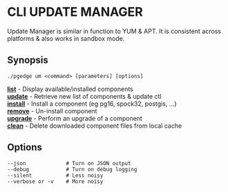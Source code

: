 # CLI UPDATE MANAGER
Update Manager is similar in function to YUM & APT.  It is consistent across platforms & also works in sandbox mode.

## Synopsis
    ./pgedge um <command> [parameters] [options] 

[**list**](doc/um-list.md) - Display available/installed components<br>
[**update**](doc/um-update.md)  - Retrieve new list of components & update ctl<br>
[**install**](doc/um-install.md) - Install a component (eg pg16, spock32, postgis, ...)<br>
[**remove**](doc/um-remove.md) - Un-install component<br>
[**upgrade**](doc/um-upgrade.md) - Perform an upgrade of a component<br>
[**clean**](doc/um-clean.md) - Delete downloaded component files from local cache<br>

## Options
    --json             # Turn on JSON output
    --debug            # Turn on debug logging
    --silent           # Less noisy
    --verbose or -v    # More noisy

